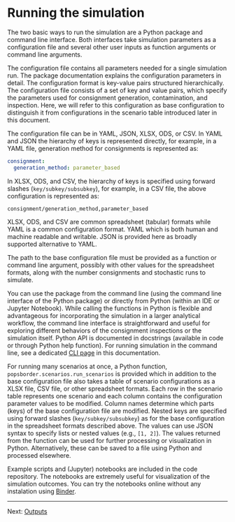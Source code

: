 # Running the simulation

The two basic ways to run the simulation are a Python package and command line
interface. Both interfaces take simulation parameters as a configuration file
and several other user inputs as function arguments or command line arguments.

The configuration file contains all parameters needed for a single simulation
run. The package documentation explains the configuration parameters in detail.
The configuration format is key-value pairs structured hierarchically. The
configuration file consists of a set of key and value pairs, which specify the
parameters used for consignment generation, contamination, and inspection. Here,
we will refer to this configuration as base configuration to distinguish it from
configurations in the scenario table introduced later in this document.

The configuration file can be in YAML, JSON, XLSX, ODS, or CSV. In YAML and JSON
the hierarchy of keys is represented directly, for example, in a YAML file,
generation method for consignments is represented as:

```yaml
consignment:
  generation_method: parameter_based
```

In XLSX, ODS, and CSV, the hierarchy of keys is specified using forward slashes
(`key/subkey/subsubkey`), for example, in a CSV file, the above configuration is
represented as:


```csv
consignment/generation_method,parameter_based
```

XLSX, ODS, and CSV are common spreadsheet (tabular) formats while YAML is a
common configuration format. YAML which is both human and machine readable and
writable. JSON is provided here as broadly supported alternative to YAML.

The path to the base configuration file must be provided as a function or
command line argument, possibly with other values for the spreadsheet formats,
along with the number consignments and stochastic runs to simulate.

You can use the package from the command line (using the command line interface
of the Python package) or directly from Python (within an IDE or Jupyter
Notebook). While calling the functions in Python is flexible and advantageous
for incorporating the simulation in a larger analytical workflow, the command
line interface is straightforward and useful for exploring different behaviors
of the consignment inspections or the simulation itself. Python API is
documented in docstrings (available in code or through Python help function).
For running simulation in the command line, see a dedicated [CLI page](cli.md)
in this documentation.

For running many scenarios at once, a Python function,
`popsborder.scenarios.run_scenarios` is provided which in addition to the base
configuration file also takes a table of scenario configurations as a XLSX file,
CSV file, or other spreadsheet formats. Each row in the scenario table
represents one scenario and each column contains the configuration parameter
values to be modified. Column names determine which parts (keys) of the base
configuration file are modified. Nested keys are specified using forward slashes
(`key/subkey/subsubkey`) as for the base configuration in the spreadsheet
formats described above. The values can use JSON syntax to specify lists or
nested values (e.g., `[1, 2]`). The values returned from the function can be
used for further processing or visualization in Python. Alternatively, these can
be saved to a file using Python and processed elsewhere.

Example scripts and (Jupyter) notebooks are included in the code repository. The
notebooks are extremely useful for visualization of the simulation outcomes. You
can try the notebooks online without any instalation using [Binder](binder.md).

---

Next: [Outputs](outputs.md)
